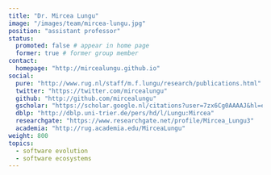 ```yaml
---
title: "Dr. Mircea Lungu"
image: "/images/team/mircea-lungu.jpg"
position: "assistant professor"
status:
  promoted: false # appear in home page
  former: true # former group member
contact:
  homepage: "http://mircealungu.github.io"
social:
  pure: "http://www.rug.nl/staff/m.f.lungu/research/publications.html"
  twitter: "https://twitter.com/mircealungu"
  github: "http://github.com/mircealungu"
  gscholar: "https://scholar.google.nl/citations?user=7zx6Cg0AAAAJ&hl=en"
  dblp: "http://dblp.uni-trier.de/pers/hd/l/Lungu:Mircea"
  researchgate: "https://www.researchgate.net/profile/Mircea_Lungu3"
  academia: "http://rug.academia.edu/MirceaLungu"
weight: 800
topics:
  - software evolution
  - software ecosystems
---
```

